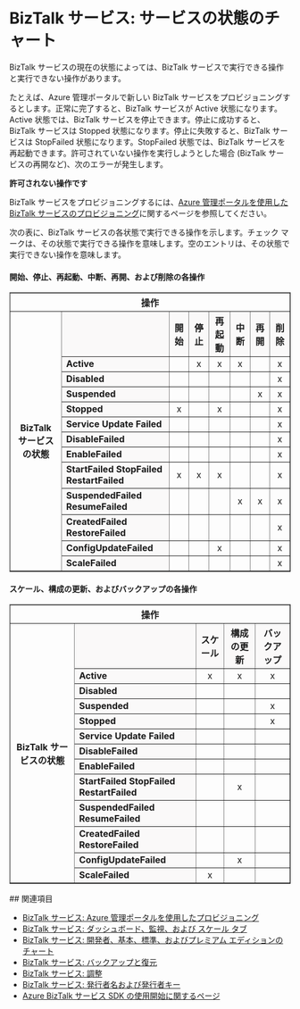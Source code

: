 <properties linkid="manage-services-biztalk-state-chart" urlDisplayName="BizTalk Services: Service state chart" pageTitle="BizTalk Services: Service state chart | Azure" metaKeywords="" description="" metaCanonical="" services="biztalk-services" documentationCenter="" title="BizTalk Services: Service state chart" authors="mandia" solutions="integration" manager="dwrede" editor="cgronlun" />

<tags ms.service="biztalk-services" ms.workload="integration" ms.tgt_pltfrm="na" ms.devlang="na" ms.topic="article" ms.date="09/10/2014" ms.author="mandia"></tags>

# BizTalk サービス: サービスの状態のチャート

BizTalk サービスの現在の状態によっては、BizTalk サービスで実行できる操作と実行できない操作があります。

たとえば、Azure 管理ポータルで新しい BizTalk サービスをプロビジョニングするとします。正常に完了すると、BizTalk サービスが Active 状態になります。Active 状態では、BizTalk サービスを停止できます。停止に成功すると、BizTalk サービスは Stopped 状態になります。停止に失敗すると、BizTalk サービスは StopFailed 状態になります。StopFailed 状態では、BizTalk サービスを再起動できます。許可されていない操作を実行しようとした場合 (BizTalk サービスの再開など)、次のエラーが発生します。

**許可されない操作です**

BizTalk サービスをプロビジョニングするには、[Azure 管理ポータルを使用した BizTalk サービスのプロビジョニング][Azure 管理ポータルを使用した BizTalk サービスのプロビジョニング]に関するページを参照してください。

次の表に、BizTalk サービスの各状態で実行できる操作を示します。チェック マークは、その状態で実行できる操作を意味します。空のエントリは、その状態で実行できない操作を意味します。

#### 開始、停止、再起動、中断、再開、および削除の各操作

<table border="1">
<tr>
<th colspan="15">
操作

</th>
</tr>
<tr>
<th rowspan="18">
BizTalk サービスの状態

</th>
</tr>
<tr bgcolor="FAF9F9">
<th>
</th>
<th>
開始

</th>
<th>
停止

</th>
<th>
再起動

</th>
<th>
中断

</th>
<th>
再開

</th>
<th>
削除

</th>
</tr>
<tr>
<td bgcolor="FAF9F9">
<b>Active<b/>

</td>
<td>
</td>
<td>
<center>
x

</center>
</td>
<td>
<center>
x

</center>
</td>
<td>
<center>
x

</center>
</td>
<td>
</td>
<td>
<center>
x

</center>
</td>
</tr>
<tr>
<td bgcolor="FAF9F9">
<b>Disabled<b/>

</td>
<td>
</td>
<td>
</td>
<td>
</td>
<td>
</td>
<td>
</td>
<td>
<center>
x

</center>
</td>
</tr>
<tr>
<td bgcolor="FAF9F9">
<b>Suspended<b/>

</td>
<td>
</td>
<td>
</td>
<td>
</td>
<td>
</td>
<td>
<center>
x

</center>
</td>
<td>
<center>
x

</center>
</td>
</tr>
<tr>
<td bgcolor="FAF9F9">
<b>Stopped<b/>

</td>
<td>
<center>
x

</center>
</td>
<td>
</td>
<td>
<center>
x

</center>
</td>
<td>
</td>
<td>
</td>
<td>
<center>
x

</center>
</td>
</tr>
<tr>
<td bgcolor="FAF9F9">
<b>Service Update Failed<b/>

</td>
<td>
</td>
<td>
</td>
<td>
</td>
<td>
</td>
<td>
</td>
<td>
<center>
x

</center>
</td>
</tr>
<tr>
<td bgcolor="FAF9F9">
<b>DisableFailed<b/>

</td>
<td>
</td>
<td>
</td>
<td>
</td>
<td>
</td>
<td>
</td>
<td>
<center>
x

</center>
</td>
</tr>
<tr>
<td bgcolor="FAF9F9">
<b>EnableFailed<b/>

</td>
<td>
</td>
<td>
</td>
<td>
</td>
<td>
</td>
<td>
</td>
<td>
<center>
x

</center>
</td>
</tr>
<tr>
<td bgcolor="FAF9F9">
<b>StartFailed
 StopFailed
 RestartFailed<b/>

</td>
<td>
<center>
x

</center>
</td>
<td>
<center>
x

</center>
</td>
<td>
<center>
x

</center>
</td>
<td>
</td>
<td>
</td>
<td>
<center>
x

</center>
</td>
</tr>
<tr>
<td bgcolor="FAF9F9">
<b>SuspendedFailed
 ResumeFailed<b/>

</td>
<td>
</td>
<td>
</td>
<td>
</td>
<td>
<center>
x

</center>
</td>
<td>
<center>
x

</center>
</td>
<td>
<center>
x

</center>
</td>
</tr>
<tr>
<td bgcolor="FAF9F9">
<b>CreatedFailed
 RestoreFailed
<b/>

</td>
<td>
</td>
<td>
</td>
<td>
</td>
<td>
</td>
<td>
</td>
<td>
<center>
x

</center>
</td>
</tr>
<tr>
<td bgcolor="FAF9F9">
<b>ConfigUpdateFailed<b/>

</td>
<td>
</td>
<td>
</td>
<td>
<center>
x

</center>
</td>
<td>
</td>
<td>
</td>
<td>
<center>
x

</center>
</td>
</tr>
<tr>
<td bgcolor="FAF9F9">
<b>ScaleFailed<b/>

</td>
<td>
</td>
<td>
</td>
<td>
</td>
<td>
</td>
<td>
</td>
<td>
<center>
x

</center>
</td>
</tr>
</table>

#### スケール、構成の更新、およびバックアップの各操作

<table border="1">
<tr>
<th colspan="15">
操作

</th>
</tr>
<tr>
<th rowspan="18">
BizTalk サービスの状態

</th>
</tr>
<tr bgcolor="FAF9F9">
<th>
</th>
<th>
スケール

</th>
<th>
構成の更新

</th>
<th>
バックアップ

</th>
</tr>
<tr>
<td bgcolor="FAF9F9">
<b>Active<b/>

</td>
<td>
<center>
x

</center>
</td>
<td>
<center>
x

</center>
</td>
<td>
<center>
x

</center>
</td>
</tr>
<tr>
<td bgcolor="FAF9F9">
<b>Disabled<b/>

</td>
<td>
</td>
<td>
</td>
<td>
</td>
</tr>
<tr>
<td bgcolor="FAF9F9">
<b>Suspended<b/>

</td>
<td>
</td>
<td>
</td>
<td>
<center>
x

</center>
</td>
</tr>
<tr>
<td bgcolor="FAF9F9">
<b>Stopped<b/>

</td>
<td>
</td>
<td>
</td>
<td>
<center>
x

</center>
</td>
</tr>
<tr>
<td bgcolor="FAF9F9">
<b>Service Update Failed<b/>

</td>
<td>
</td>
<td>
</td>
<td>
</td>
</tr>
<tr>
<td bgcolor="FAF9F9">
<b>DisableFailed<b/>

</td>
<td>
</td>
<td>
</td>
<td>
</td>
</tr>
<tr>
<td bgcolor="FAF9F9">
<b>EnableFailed<b/>

</td>
<td>
</td>
<td>
</td>
<td>
</td>
</tr>
<tr>
<td bgcolor="FAF9F9">
<b>StartFailed
 StopFailed
 RestartFailed<b/>

</td>
<td>
</td>
<td>
<center>
x

</center>
</td>
<td>
</td>
</tr>
<tr>
<td bgcolor="FAF9F9">
<b>SuspendedFailed
 ResumeFailed<b/>

</td>
<td>
</td>
<td>
</td>
<td>
</td>
</tr>
<tr>
<td bgcolor="FAF9F9">
<b>CreatedFailed
 RestoreFailed
<b/>

</td>
<td>
</td>
<td>
</td>
<td>
</td>
</tr>
<tr>
<td bgcolor="FAF9F9">
<b>ConfigUpdateFailed<b/>

</td>
<td>
</td>
<td>
<center>
x

</center>
</td>
<td>
</td>
</tr>
<tr>
<td bgcolor="FAF9F9">
<b>ScaleFailed<b/>

</td>
<td>
<center>
x

</center>
</td>
<td>
</td>
<td>
</td>
</tr>
</table>
## 関連項目

-   [BizTalk サービス: Azure 管理ポータルを使用したプロビジョニング][Azure 管理ポータルを使用した BizTalk サービスのプロビジョニング]
-   [BizTalk サービス: ダッシュボード、監視、および スケール タブ][BizTalk サービス: ダッシュボード、監視、および スケール タブ]
-   [BizTalk サービス: 開発者、基本、標準、およびプレミアム エディションのチャート][BizTalk サービス: 開発者、基本、標準、およびプレミアム エディションのチャート]
-   [BizTalk サービス: バックアップと復元][BizTalk サービス: バックアップと復元]
-   [BizTalk サービス: 調整][BizTalk サービス: 調整]
-   [BizTalk サービス: 発行者名および発行者キー][BizTalk サービス: 発行者名および発行者キー]
-   [Azure BizTalk サービス SDK の使用開始に関するページ][Azure BizTalk サービス SDK の使用開始に関するページ]

  [Azure 管理ポータルを使用した BizTalk サービスのプロビジョニング]: http://go.microsoft.com/fwlink/p/?LinkID=302280
  [BizTalk サービス: ダッシュボード、監視、および スケール タブ]: http://go.microsoft.com/fwlink/p/?LinkID=302281
  [BizTalk サービス: 開発者、基本、標準、およびプレミアム エディションのチャート]: http://go.microsoft.com/fwlink/p/?LinkID=302279
  [BizTalk サービス: バックアップと復元]: http://go.microsoft.com/fwlink/p/?LinkID=329873
  [BizTalk サービス: 調整]: http://go.microsoft.com/fwlink/p/?LinkID=302282
  [BizTalk サービス: 発行者名および発行者キー]: http://go.microsoft.com/fwlink/p/?LinkID=303941
  [Azure BizTalk サービス SDK の使用開始に関するページ]: http://go.microsoft.com/fwlink/p/?LinkID=302335
